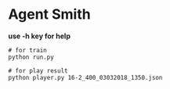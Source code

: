 # Agent Smith

__use -h key for help__

```
# for train
python run.py 
```

```
# for play result
python player.py 16-2_400_03032018_1350.json
```
